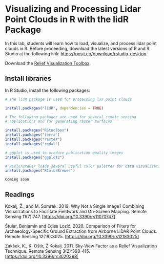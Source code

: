 # Visualizing and Processing Lidar Point Clouds in R with the lidR Package

In this lab, students will learn how to load, visualize, and process lidar point clouds
in R. Before proceeding, download the latest versions of R and R Studio at the following
link: <https://posit.co/download/rstudio-desktop>.

Download the [Relief Visualization Toolbox](https://www.zrc-sazu.si/en/rvt).

## Install libraries

In R Studio, install the following packages:

```R
# The lidR package is used for processing las point clouds

install.packages("lidR", dependencies = TRUE)

# The following packages are used for several remote sensing 
# applications and for generating raster surfaces

install.packages("RStoolbox")
install.packages("terra")
install.packages("raster")
install.packages("rgdal")

# ggplot is used to produce publication quality images
install.packages("ggplot2")

# RColorBrewer loads several useful color palettes for data visualization
install.packages("RColorBrewer")
```


```{seealso}
Coming soon
```

## Readings

Kokalj, Ž., and M. Somrak. 2019. Why Not a Single Image? Combining Visualizations to 
Facilitate Fieldwork and On-Screen Mapping. Remote Sensing 11(7):747.
[https://doi.org/10.3390/rs11070747]

Štular, Benjamin and Edisa Lozić. 2020. Comparison of Filters for Archaeology-Specific
Ground Extraction from Airborne LiDAR Point Clouds. Remote Sensing 12(18):3025.
[https://doi.org/10.3390/rs12183025]

Zakšek, K., K. Oštir, Ž Kokalj. 2011. Sky-View Factor as a Relief Visualization 
Technique. Remote Sensing 3(2):398-415. [https://doi.org/10.3390/rs3020398]
